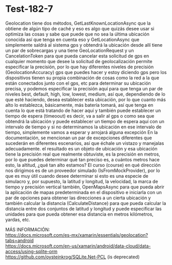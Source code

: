# Test-182-7  

Geolocation tiene dos métodos, GetLastKnownLocationAsync que la obtiene de algún tipo de caché y eso es algo que quizás desee usar si optimiza las cosas y sabe que puede que no sea la última ubicación conocida así que tenga en cuenta eso 
y GetLocationAsync que simplemente saldrá al sistema gps y obtendrá la ubicación desde allí tiene un par de sobrecargas y una tiene GeoLocationRequest y un CancelationToken para que pueda cancelar esta solicitud de gps en cualquier momento que desee
la solicitud de geolocalización permite especificar la precisión, por lo que hay diferentes niveles de precisión (GeolocationAccuracy) gps que puedes hacer y estoy diciendo gps pero los dispositivos tienen su propia combinación de cosas como la red a la que están conectados junto con el gps, etc para determinar su ubicación precisa, y podemos especificar la precisión aquí 
para que tenga un par de niveles best, default, high, low, lowest, medium, así que, dependiendo de lo que esté haciendo, desea establecer esta ubicación, por lo que cuanto más alto lo establezca, básicamente, más batería tomará, así que tenga en cuenta lo que está tratando de hacer aquí 
y también puede establecer un tiempo de espera (timeoout) es decir, va a salir al gps o como sea que obtendrá la ubicación y puede establecer un tiempo de espera aquí con un intervalo de tiempo y si no determinamos la ubicación en ese intervalo de tiempo, simplemente vamos a esperar y arrojará alguna excepción
En la documentación, se mencionan un par de excepciones diferentes que sucederán en diferentes escenarios, así que échale un vistazo y manejalas adecuadamente.
el resultado es un objeto de ubicación y esa ubicación tiene la precisión real que realmente obtuviste, es la precisión en metros, por lo que puedes determinar qué tan preciso es, a cuántos metros hace esto, la altitud, ¿qué tan alto estamos? El curso (course) en qué dirección nos dirigimos es de un proveedor simulado (IsFromMockProvider), por lo que es muy útil cuando desee 
determinar si esto es una especie de simulacro y, por supuesto, la latitud y longitud, la velocidad, la marca de tiempo y precisión vertical también, OpenMapsAsync para que pueda abrir la aplicación de mapas predeterminada en el dispositivo e iniciarla con un par de opciones para obtener las direcciones a un cierta ubicación y también calcular la distancia (CalculateDistance) 
para que pueda calcular la distancia entre dos conjuntos de latitud y longitud y puede especificar las unidades para que pueda obtener esa distancia en metros kilómetros, yardas, etc.


MÁS INFORMACIÓN:  
https://docs.microsoft.com/es-mx/xamarin/essentials/geolocation?tabs=android  
https://docs.microsoft.com/en-us/xamarin/android/data-cloud/data-access/using-sqlite-orm  
https://github.com/oysteinkrog/SQLite.Net-PCL (is deprecated)  




